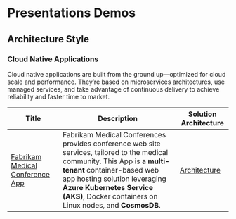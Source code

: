 # Presentations Demos

## Architecture Style

### Cloud Native Applications

Cloud native applications are built from the ground up—optimized for cloud scale and performance. They’re based on microservices architectures, use managed services, and take advantage of continuous delivery to achieve reliability and faster time to market.

| Title                                                                                                                       	| Description                                                                                                                                                                                                                                                                                                                                                                                                  	| Solution Architecture                                                                                                                      	|
|-----------------------------------------------------------------------------------------------------------------------------	|--------------------------------------------------------------------------------------------------------------------------------------------------------------------------------------------------------------------------------------------------------------------------------------------------------------------------------------------------------------------------------------------------------------	|--------------------------------------------------------------------------------------------------------------------------------------------	|
| [Fabrikam Medical Conference App](https://github.com/Evilazaro/Cloud-Native-Applications "Fabrikam Medical Conference App") 	| Fabrikam Medical Conferences provides conference web site services, tailored to the medical community. This App is a **multi-tenant** container-based web app hosting solution leveraging **Azure Kubernetes Service (AKS)**, Docker containers on Linux nodes, and **CosmosDB**. 	| [Architecture](https://github.com/Evilazaro/Cloud-Native-Applications/blob/main/Hands-on%20lab/media/solution-topology.png "Architecture") 	|